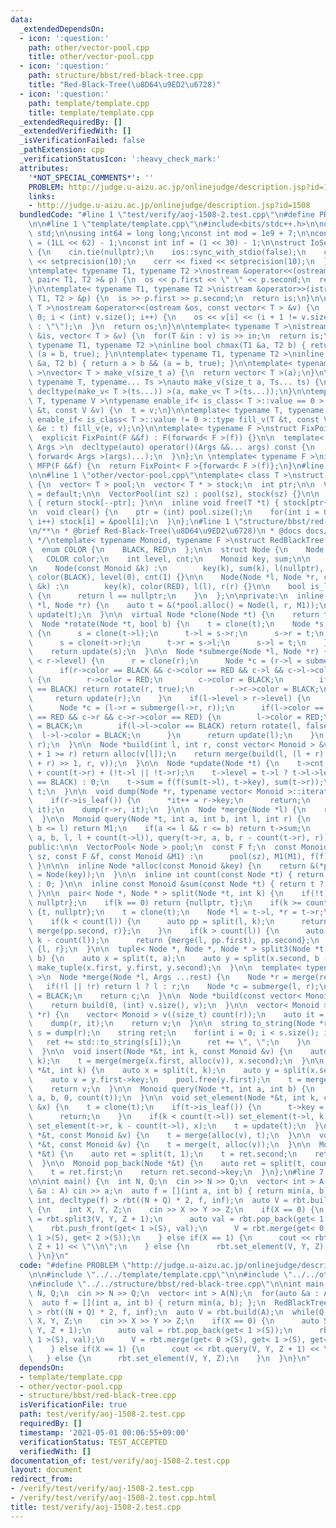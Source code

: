 ```yaml
---
data:
  _extendedDependsOn:
  - icon: ':question:'
    path: other/vector-pool.cpp
    title: other/vector-pool.cpp
  - icon: ':question:'
    path: structure/bbst/red-black-tree.cpp
    title: "Red-Black-Tree(\u8D64\u9ED2\u6728)"
  - icon: ':question:'
    path: template/template.cpp
    title: template/template.cpp
  _extendedRequiredBy: []
  _extendedVerifiedWith: []
  _isVerificationFailed: false
  _pathExtension: cpp
  _verificationStatusIcon: ':heavy_check_mark:'
  attributes:
    '*NOT_SPECIAL_COMMENTS*': ''
    PROBLEM: http://judge.u-aizu.ac.jp/onlinejudge/description.jsp?id=1508
    links:
    - http://judge.u-aizu.ac.jp/onlinejudge/description.jsp?id=1508
  bundledCode: "#line 1 \"test/verify/aoj-1508-2.test.cpp\"\n#define PROBLEM \"http://judge.u-aizu.ac.jp/onlinejudge/description.jsp?id=1508\"\
    \n\n#line 1 \"template/template.cpp\"\n#include<bits/stdc++.h>\n\nusing namespace\
    \ std;\n\nusing int64 = long long;\nconst int mod = 1e9 + 7;\n\nconst int64 infll\
    \ = (1LL << 62) - 1;\nconst int inf = (1 << 30) - 1;\n\nstruct IoSetup {\n  IoSetup()\
    \ {\n    cin.tie(nullptr);\n    ios::sync_with_stdio(false);\n    cout << fixed\
    \ << setprecision(10);\n    cerr << fixed << setprecision(10);\n  }\n} iosetup;\n\
    \ntemplate< typename T1, typename T2 >\nostream &operator<<(ostream &os, const\
    \ pair< T1, T2 >& p) {\n  os << p.first << \" \" << p.second;\n  return os;\n\
    }\n\ntemplate< typename T1, typename T2 >\nistream &operator>>(istream &is, pair<\
    \ T1, T2 > &p) {\n  is >> p.first >> p.second;\n  return is;\n}\n\ntemplate< typename\
    \ T >\nostream &operator<<(ostream &os, const vector< T > &v) {\n  for(int i =\
    \ 0; i < (int) v.size(); i++) {\n    os << v[i] << (i + 1 != v.size() ? \" \"\
    \ : \"\");\n  }\n  return os;\n}\n\ntemplate< typename T >\nistream &operator>>(istream\
    \ &is, vector< T > &v) {\n  for(T &in : v) is >> in;\n  return is;\n}\n\ntemplate<\
    \ typename T1, typename T2 >\ninline bool chmax(T1 &a, T2 b) { return a < b &&\
    \ (a = b, true); }\n\ntemplate< typename T1, typename T2 >\ninline bool chmin(T1\
    \ &a, T2 b) { return a > b && (a = b, true); }\n\ntemplate< typename T = int64\
    \ >\nvector< T > make_v(size_t a) {\n  return vector< T >(a);\n}\n\ntemplate<\
    \ typename T, typename... Ts >\nauto make_v(size_t a, Ts... ts) {\n  return vector<\
    \ decltype(make_v< T >(ts...)) >(a, make_v< T >(ts...));\n}\n\ntemplate< typename\
    \ T, typename V >\ntypename enable_if< is_class< T >::value == 0 >::type fill_v(T\
    \ &t, const V &v) {\n  t = v;\n}\n\ntemplate< typename T, typename V >\ntypename\
    \ enable_if< is_class< T >::value != 0 >::type fill_v(T &t, const V &v) {\n  for(auto\
    \ &e : t) fill_v(e, v);\n}\n\ntemplate< typename F >\nstruct FixPoint : F {\n\
    \  explicit FixPoint(F &&f) : F(forward< F >(f)) {}\n\n  template< typename...\
    \ Args >\n  decltype(auto) operator()(Args &&... args) const {\n    return F::operator()(*this,\
    \ forward< Args >(args)...);\n  }\n};\n \ntemplate< typename F >\ninline decltype(auto)\
    \ MFP(F &&f) {\n  return FixPoint< F >{forward< F >(f)};\n}\n#line 4 \"test/verify/aoj-1508-2.test.cpp\"\
    \n\n#line 1 \"other/vector-pool.cpp\"\ntemplate< class T >\nstruct VectorPool\
    \ {\n  vector< T > pool;\n  vector< T * > stock;\n  int ptr;\n\n  VectorPool()\
    \ = default;\n\n  VectorPool(int sz) : pool(sz), stock(sz) {}\n\n  inline T *alloc()\
    \ { return stock[--ptr]; }\n\n  inline void free(T *t) { stock[ptr++] = t; }\n\
    \n  void clear() {\n    ptr = (int) pool.size();\n    for(int i = 0; i < pool.size();\
    \ i++) stock[i] = &pool[i];\n  }\n};\n#line 1 \"structure/bbst/red-black-tree.cpp\"\
    \n/**\n * @brief Red-Black-Tree(\u8D64\u9ED2\u6728)\n * @docs docs/red-black-tree.md\n\
    \ */\ntemplate< typename Monoid, typename F >\nstruct RedBlackTree {\npublic:\n\
    \  enum COLOR {\n    BLACK, RED\n  };\n\n  struct Node {\n    Node *l, *r;\n \
    \   COLOR color;\n    int level, cnt;\n    Monoid key, sum;\n\n    Node() {}\n\
    \n    Node(const Monoid &k) :\n        key(k), sum(k), l(nullptr), r(nullptr),\
    \ color(BLACK), level(0), cnt(1) {}\n\n    Node(Node *l, Node *r, const Monoid\
    \ &k) :\n        key(k), color(RED), l(l), r(r) {}\n\n    bool is_leaf() const\
    \ {\n      return l == nullptr;\n    }\n  };\n\nprivate:\n  inline Node *alloc(Node\
    \ *l, Node *r) {\n    auto t = &(*pool.alloc() = Node(l, r, M1));\n    return\
    \ update(t);\n  }\n\n  virtual Node *clone(Node *t) {\n    return t;\n  }\n\n\
    \  Node *rotate(Node *t, bool b) {\n    t = clone(t);\n    Node *s;\n    if(b)\
    \ {\n      s = clone(t->l);\n      t->l = s->r;\n      s->r = t;\n    } else {\n\
    \      s = clone(t->r);\n      t->r = s->l;\n      s->l = t;\n    }\n    update(t);\n\
    \    return update(s);\n  }\n\n  Node *submerge(Node *l, Node *r) {\n    if(l->level\
    \ < r->level) {\n      r = clone(r);\n      Node *c = (r->l = submerge(l, r->l));\n\
    \      if(r->color == BLACK && c->color == RED && c->l && c->l->color == RED)\
    \ {\n        r->color = RED;\n        c->color = BLACK;\n        if(r->r->color\
    \ == BLACK) return rotate(r, true);\n        r->r->color = BLACK;\n      }\n \
    \     return update(r);\n    }\n    if(l->level > r->level) {\n      l = clone(l);\n\
    \      Node *c = (l->r = submerge(l->r, r));\n      if(l->color == BLACK && c->color\
    \ == RED && c->r && c->r->color == RED) {\n        l->color = RED;\n        c->color\
    \ = BLACK;\n        if(l->l->color == BLACK) return rotate(l, false);\n      \
    \  l->l->color = BLACK;\n      }\n      return update(l);\n    }\n    return alloc(l,\
    \ r);\n  }\n\n  Node *build(int l, int r, const vector< Monoid > &v) {\n    if(l\
    \ + 1 >= r) return alloc(v[l]);\n    return merge(build(l, (l + r) >> 1, v), build((l\
    \ + r) >> 1, r, v));\n  }\n\n  Node *update(Node *t) {\n    t->cnt = count(t->l)\
    \ + count(t->r) + (!t->l || !t->r);\n    t->level = t->l ? t->l->level + (t->l->color\
    \ == BLACK) : 0;\n    t->sum = f(f(sum(t->l), t->key), sum(t->r));\n    return\
    \ t;\n  }\n\n  void dump(Node *r, typename vector< Monoid >::iterator &it) {\n\
    \    if(r->is_leaf()) {\n      *it++ = r->key;\n      return;\n    }\n    dump(r->l,\
    \ it);\n    dump(r->r, it);\n  }\n\n  Node *merge(Node *l) {\n    return l;\n\
    \  }\n\n  Monoid query(Node *t, int a, int b, int l, int r) {\n    if(r <= a ||\
    \ b <= l) return M1;\n    if(a <= l && r <= b) return t->sum;\n    return f(query(t->l,\
    \ a, b, l, l + count(t->l)), query(t->r, a, b, r - count(t->r), r));\n  }\n\n\
    public:\n\n  VectorPool< Node > pool;\n  const F f;\n  const Monoid M1;\n\n  RedBlackTree(int\
    \ sz, const F &f, const Monoid &M1) :\n      pool(sz), M1(M1), f(f) { pool.clear();\
    \ }\n\n\n  inline Node *alloc(const Monoid &key) {\n    return &(*pool.alloc()\
    \ = Node(key));\n  }\n\n  inline int count(const Node *t) { return t ? t->cnt\
    \ : 0; }\n\n  inline const Monoid &sum(const Node *t) { return t ? t->sum : M1;\
    \ }\n\n  pair< Node *, Node * > split(Node *t, int k) {\n    if(!t) return {nullptr,\
    \ nullptr};\n    if(k == 0) return {nullptr, t};\n    if(k >= count(t)) return\
    \ {t, nullptr};\n    t = clone(t);\n    Node *l = t->l, *r = t->r;\n    pool.free(t);\n\
    \    if(k < count(l)) {\n      auto pp = split(l, k);\n      return {pp.first,\
    \ merge(pp.second, r)};\n    }\n    if(k > count(l)) {\n      auto pp = split(r,\
    \ k - count(l));\n      return {merge(l, pp.first), pp.second};\n    }\n    return\
    \ {l, r};\n  }\n\n  tuple< Node *, Node *, Node * > split3(Node *t, int a, int\
    \ b) {\n    auto x = split(t, a);\n    auto y = split(x.second, b - a);\n    return\
    \ make_tuple(x.first, y.first, y.second);\n  }\n\n  template< typename ... Args\
    \ >\n  Node *merge(Node *l, Args ...rest) {\n    Node *r = merge(rest...);\n \
    \   if(!l || !r) return l ? l : r;\n    Node *c = submerge(l, r);\n    c->color\
    \ = BLACK;\n    return c;\n  }\n\n  Node *build(const vector< Monoid > &v) {\n\
    \    return build(0, (int) v.size(), v);\n  }\n\n  vector< Monoid > dump(Node\
    \ *r) {\n    vector< Monoid > v((size_t) count(r));\n    auto it = begin(v);\n\
    \    dump(r, it);\n    return v;\n  }\n\n  string to_string(Node *r) {\n    auto\
    \ s = dump(r);\n    string ret;\n    for(int i = 0; i < s.size(); i++) {\n   \
    \   ret += std::to_string(s[i]);\n      ret += \", \";\n    }\n    return ret;\n\
    \  }\n\n  void insert(Node *&t, int k, const Monoid &v) {\n    auto x = split(t,\
    \ k);\n    t = merge(merge(x.first, alloc(v)), x.second);\n  }\n\n  Monoid erase(Node\
    \ *&t, int k) {\n    auto x = split(t, k);\n    auto y = split(x.second, 1);\n\
    \    auto v = y.first->key;\n    pool.free(y.first);\n    t = merge(x.first, y.second);\n\
    \    return v;\n  }\n\n  Monoid query(Node *t, int a, int b) {\n    return query(t,\
    \ a, b, 0, count(t));\n  }\n\n  void set_element(Node *&t, int k, const Monoid\
    \ &x) {\n    t = clone(t);\n    if(t->is_leaf()) {\n      t->key = t->sum = x;\n\
    \      return;\n    }\n    if(k < count(t->l)) set_element(t->l, k, x);\n    else\
    \ set_element(t->r, k - count(t->l), x);\n    t = update(t);\n  }\n\n  void push_front(Node\
    \ *&t, const Monoid &v) {\n    t = merge(alloc(v), t);\n  }\n\n  void push_back(Node\
    \ *&t, const Monoid &v) {\n    t = merge(t, alloc(v));\n  }\n\n  Monoid pop_front(Node\
    \ *&t) {\n    auto ret = split(t, 1);\n    t = ret.second;\n    return ret.first->key;\n\
    \  }\n\n  Monoid pop_back(Node *&t) {\n    auto ret = split(t, count(t) - 1);\n\
    \    t = ret.first;\n    return ret.second->key;\n  }\n};\n#line 7 \"test/verify/aoj-1508-2.test.cpp\"\
    \n\nint main() {\n  int N, Q;\n  cin >> N >> Q;\n  vector< int > A(N);\n  for(auto\
    \ &a : A) cin >> a;\n  auto f = [](int a, int b) { return min(a, b); };\n  RedBlackTree<\
    \ int, decltype(f) > rbt((N + Q) * 2, f, inf);\n  auto V = rbt.build(A);\n  while(Q--)\
    \ {\n    int X, Y, Z;\n    cin >> X >> Y >> Z;\n    if(X == 0) {\n      auto S\
    \ = rbt.split3(V, Y, Z + 1);\n      auto val = rbt.pop_back(get< 1 >(S));\n  \
    \    rbt.push_front(get< 1 >(S), val);\n      V = rbt.merge(get< 0 >(S), get<\
    \ 1 >(S), get< 2 >(S));\n    } else if(X == 1) {\n      cout << rbt.query(V, Y,\
    \ Z + 1) << \"\\n\";\n    } else {\n      rbt.set_element(V, Y, Z);\n    }\n \
    \ }\n}\n"
  code: "#define PROBLEM \"http://judge.u-aizu.ac.jp/onlinejudge/description.jsp?id=1508\"\
    \n\n#include \"../../template/template.cpp\"\n\n#include \"../../other/vector-pool.cpp\"\
    \n#include \"../../structure/bbst/red-black-tree.cpp\"\n\nint main() {\n  int\
    \ N, Q;\n  cin >> N >> Q;\n  vector< int > A(N);\n  for(auto &a : A) cin >> a;\n\
    \  auto f = [](int a, int b) { return min(a, b); };\n  RedBlackTree< int, decltype(f)\
    \ > rbt((N + Q) * 2, f, inf);\n  auto V = rbt.build(A);\n  while(Q--) {\n    int\
    \ X, Y, Z;\n    cin >> X >> Y >> Z;\n    if(X == 0) {\n      auto S = rbt.split3(V,\
    \ Y, Z + 1);\n      auto val = rbt.pop_back(get< 1 >(S));\n      rbt.push_front(get<\
    \ 1 >(S), val);\n      V = rbt.merge(get< 0 >(S), get< 1 >(S), get< 2 >(S));\n\
    \    } else if(X == 1) {\n      cout << rbt.query(V, Y, Z + 1) << \"\\n\";\n \
    \   } else {\n      rbt.set_element(V, Y, Z);\n    }\n  }\n}\n"
  dependsOn:
  - template/template.cpp
  - other/vector-pool.cpp
  - structure/bbst/red-black-tree.cpp
  isVerificationFile: true
  path: test/verify/aoj-1508-2.test.cpp
  requiredBy: []
  timestamp: '2021-05-01 00:06:55+09:00'
  verificationStatus: TEST_ACCEPTED
  verifiedWith: []
documentation_of: test/verify/aoj-1508-2.test.cpp
layout: document
redirect_from:
- /verify/test/verify/aoj-1508-2.test.cpp
- /verify/test/verify/aoj-1508-2.test.cpp.html
title: test/verify/aoj-1508-2.test.cpp
---
```

